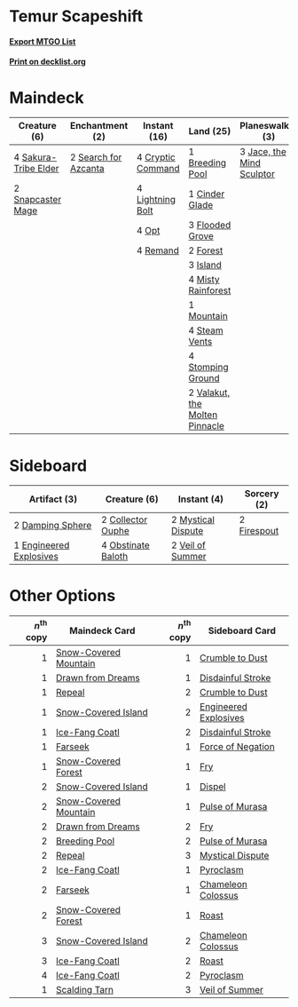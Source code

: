 # Temur Scapeshift

#### [Export MTGO List](../collection/Temur%20Scapeshift/Temur%20Scapeshift.txt)
#### [Print on decklist.org](http://decklist.org/?deckmain=1%09Breeding%20Pool%0A1%09Cinder%20Glade%0A4%09Cryptic%20Command%0A3%09Flooded%20Grove%0A2%09Forest%0A3%09Island%0A3%09Jace,%20the%20Mind%20Sculptor%0A4%09Lightning%20Bolt%0A4%09Misty%20Rainforest%0A1%09Mountain%0A4%09Opt%0A4%09Remand%0A4%09Sakura-Tribe%20Elder%0A4%09Scapeshift%0A2%09Search%20for%20Azcanta%0A4%09Search%20for%20Tomorrow%0A2%09Snapcaster%20Mage%0A4%09Steam%20Vents%0A4%09Stomping%20Ground%0A2%09Valakut,%20the%20Molten%20Pinnacle&deckside=2%09Collector%20Ouphe%0A2%09Damping%20Sphere%0A1%09Engineered%20Explosives%0A2%09Firespout%0A2%09Mystical%20Dispute%0A4%09Obstinate%20Baloth%0A2%09Veil%20of%20Summer)
# Maindeck

|                                         Creature (6)                                          |                                        Enchantment (2)                                        |                                        Instant (16)                                        |                                                Land (25)                                                |                                          Planeswalker (3)                                          |                                          Sorcery (8)                                           |
|-----------------------------------------------------------------------------------------------|-----------------------------------------------------------------------------------------------|--------------------------------------------------------------------------------------------|---------------------------------------------------------------------------------------------------------|----------------------------------------------------------------------------------------------------|------------------------------------------------------------------------------------------------|
|4 [Sakura-Tribe Elder](http://gatherer.wizards.com/Pages/Card/Details.aspx?multiverseid=220582)|2 [Search for Azcanta](http://gatherer.wizards.com/Pages/Card/Details.aspx?multiverseid=435226)|4 [Cryptic Command](http://gatherer.wizards.com/Pages/Card/Details.aspx?multiverseid=438614)|1 [Breeding Pool](http://gatherer.wizards.com/Pages/Card/Details.aspx?multiverseid=97088)                |3 [Jace, the Mind Sculptor](http://gatherer.wizards.com/Pages/Card/Details.aspx?multiverseid=442051)|4 [Scapeshift](http://gatherer.wizards.com/Pages/Card/Details.aspx?multiverseid=447337)         |
|2 [Snapcaster Mage](http://gatherer.wizards.com/Pages/Card/Details.aspx?multiverseid=227676)   |                                                                                               |4 [Lightning Bolt](http://gatherer.wizards.com/Pages/Card/Details.aspx?multiverseid=806)    |1 [Cinder Glade](http://gatherer.wizards.com/Pages/Card/Details.aspx?multiverseid=401841)                |                                                                                                    |4 [Search for Tomorrow](http://gatherer.wizards.com/Pages/Card/Details.aspx?multiverseid=205408)|
|                                                                                               |                                                                                               |4 [Opt](http://gatherer.wizards.com/Pages/Card/Details.aspx?multiverseid=442948)            |3 [Flooded Grove](http://gatherer.wizards.com/Pages/Card/Details.aspx?multiverseid=442228)               |                                                                                                    |                                                                                                |
|                                                                                               |                                                                                               |4 [Remand](http://gatherer.wizards.com/Pages/Card/Details.aspx?multiverseid=380255)         |2 [Forest](http://gatherer.wizards.com/Pages/Card/Details.aspx?multiverseid=439860)                      |                                                                                                    |                                                                                                |
|                                                                                               |                                                                                               |                                                                                            |3 [Island](http://gatherer.wizards.com/Pages/Card/Details.aspx?multiverseid=439857)                      |                                                                                                    |                                                                                                |
|                                                                                               |                                                                                               |                                                                                            |4 [Misty Rainforest](http://gatherer.wizards.com/Pages/Card/Details.aspx?multiverseid=405102)            |                                                                                                    |                                                                                                |
|                                                                                               |                                                                                               |                                                                                            |1 [Mountain](http://gatherer.wizards.com/Pages/Card/Details.aspx?multiverseid=439859)                    |                                                                                                    |                                                                                                |
|                                                                                               |                                                                                               |                                                                                            |4 [Steam Vents](http://gatherer.wizards.com/Pages/Card/Details.aspx?multiverseid=405109)                 |                                                                                                    |                                                                                                |
|                                                                                               |                                                                                               |                                                                                            |4 [Stomping Ground](http://gatherer.wizards.com/Pages/Card/Details.aspx?multiverseid=405110)             |                                                                                                    |                                                                                                |
|                                                                                               |                                                                                               |                                                                                            |2 [Valakut, the Molten Pinnacle](http://gatherer.wizards.com/Pages/Card/Details.aspx?multiverseid=190400)|                                                                                                    |                                                                                                |


# Sideboard

|                                          Artifact (3)                                           |                                        Creature (6)                                         |                                         Instant (4)                                         |                                     Sorcery (2)                                      |
|-------------------------------------------------------------------------------------------------|---------------------------------------------------------------------------------------------|---------------------------------------------------------------------------------------------|--------------------------------------------------------------------------------------|
|2 [Damping Sphere](http://gatherer.wizards.com/Pages/Card/Details.aspx?multiverseid=443101)      |2 [Collector Ouphe](http://gatherer.wizards.com/Pages/Card/Details.aspx?multiverseid=464107) |2 [Mystical Dispute](http://gatherer.wizards.com/Pages/Card/Details.aspx?multiverseid=473020)|2 [Firespout](http://gatherer.wizards.com/Pages/Card/Details.aspx?multiverseid=247407)|
|1 [Engineered Explosives](http://gatherer.wizards.com/Pages/Card/Details.aspx?multiverseid=50139)|4 [Obstinate Baloth](http://gatherer.wizards.com/Pages/Card/Details.aspx?multiverseid=438745)|2 [Veil of Summer](http://gatherer.wizards.com/Pages/Card/Details.aspx?multiverseid=466952)  |                                                                                      |


# Other Options

|*n*<sup>th</sup> copy|                                         Maindeck Card                                          |*n*<sup>th</sup> copy|                                        Sideboard Card                                         |
|--------------------:|------------------------------------------------------------------------------------------------|--------------------:|-----------------------------------------------------------------------------------------------|
|                    1|[Snow-Covered Mountain](http://gatherer.wizards.com/Pages/Card/Details.aspx?multiverseid=121233)|                    1|[Crumble to Dust](http://gatherer.wizards.com/Pages/Card/Details.aspx?multiverseid=401850)     |
|                    1|[Drawn from Dreams](http://gatherer.wizards.com/Pages/Card/Details.aspx?multiverseid=466810)    |                    1|[Disdainful Stroke](http://gatherer.wizards.com/Pages/Card/Details.aspx?multiverseid=420705)   |
|                    1|[Repeal](http://gatherer.wizards.com/Pages/Card/Details.aspx?multiverseid=405357)               |                    2|[Crumble to Dust](http://gatherer.wizards.com/Pages/Card/Details.aspx?multiverseid=401850)     |
|                    1|[Snow-Covered Island](http://gatherer.wizards.com/Pages/Card/Details.aspx?multiverseid=121130)  |                    2|[Engineered Explosives](http://gatherer.wizards.com/Pages/Card/Details.aspx?multiverseid=50139)|
|                    1|[Ice-Fang Coatl](http://gatherer.wizards.com/Pages/Card/Details.aspx?multiverseid=464152)       |                    2|[Disdainful Stroke](http://gatherer.wizards.com/Pages/Card/Details.aspx?multiverseid=420705)   |
|                    1|[Farseek](http://gatherer.wizards.com/Pages/Card/Details.aspx?multiverseid=420766)              |                    1|[Force of Negation](http://gatherer.wizards.com/Pages/Card/Details.aspx?multiverseid=464001)   |
|                    1|[Snow-Covered Forest](http://gatherer.wizards.com/Pages/Card/Details.aspx?multiverseid=121192)  |                    1|[Fry](http://gatherer.wizards.com/Pages/Card/Details.aspx?multiverseid=466894)                 |
|                    2|[Snow-Covered Island](http://gatherer.wizards.com/Pages/Card/Details.aspx?multiverseid=121130)  |                    1|[Dispel](http://gatherer.wizards.com/Pages/Card/Details.aspx?multiverseid=401858)              |
|                    2|[Snow-Covered Mountain](http://gatherer.wizards.com/Pages/Card/Details.aspx?multiverseid=121233)|                    1|[Pulse of Murasa](http://gatherer.wizards.com/Pages/Card/Details.aspx?multiverseid=446177)     |
|                    2|[Drawn from Dreams](http://gatherer.wizards.com/Pages/Card/Details.aspx?multiverseid=466810)    |                    2|[Fry](http://gatherer.wizards.com/Pages/Card/Details.aspx?multiverseid=466894)                 |
|                    2|[Breeding Pool](http://gatherer.wizards.com/Pages/Card/Details.aspx?multiverseid=97088)         |                    2|[Pulse of Murasa](http://gatherer.wizards.com/Pages/Card/Details.aspx?multiverseid=446177)     |
|                    2|[Repeal](http://gatherer.wizards.com/Pages/Card/Details.aspx?multiverseid=405357)               |                    3|[Mystical Dispute](http://gatherer.wizards.com/Pages/Card/Details.aspx?multiverseid=473020)    |
|                    2|[Ice-Fang Coatl](http://gatherer.wizards.com/Pages/Card/Details.aspx?multiverseid=464152)       |                    1|[Pyroclasm](http://gatherer.wizards.com/Pages/Card/Details.aspx?multiverseid=129801)           |
|                    2|[Farseek](http://gatherer.wizards.com/Pages/Card/Details.aspx?multiverseid=420766)              |                    1|[Chameleon Colossus](http://gatherer.wizards.com/Pages/Card/Details.aspx?multiverseid=220451)  |
|                    2|[Snow-Covered Forest](http://gatherer.wizards.com/Pages/Card/Details.aspx?multiverseid=121192)  |                    1|[Roast](http://gatherer.wizards.com/Pages/Card/Details.aspx?multiverseid=394667)               |
|                    3|[Snow-Covered Island](http://gatherer.wizards.com/Pages/Card/Details.aspx?multiverseid=121130)  |                    2|[Chameleon Colossus](http://gatherer.wizards.com/Pages/Card/Details.aspx?multiverseid=220451)  |
|                    3|[Ice-Fang Coatl](http://gatherer.wizards.com/Pages/Card/Details.aspx?multiverseid=464152)       |                    2|[Roast](http://gatherer.wizards.com/Pages/Card/Details.aspx?multiverseid=394667)               |
|                    4|[Ice-Fang Coatl](http://gatherer.wizards.com/Pages/Card/Details.aspx?multiverseid=464152)       |                    2|[Pyroclasm](http://gatherer.wizards.com/Pages/Card/Details.aspx?multiverseid=129801)           |
|                    1|[Scalding Tarn](http://gatherer.wizards.com/Pages/Card/Details.aspx?multiverseid=405107)        |                    3|[Veil of Summer](http://gatherer.wizards.com/Pages/Card/Details.aspx?multiverseid=466952)      |

